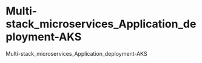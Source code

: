 # Multi-stack_microservices_Application_deployment-AKS
 Multi-stack_microservices_Application_deployment-AKS
